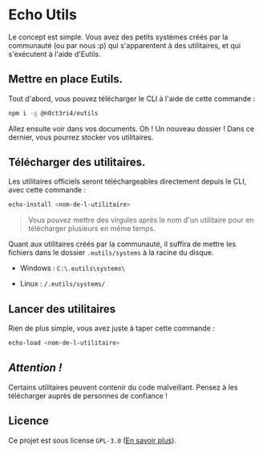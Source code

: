 # Echo Utils

Le concept est simple. Vous avez des petits systèmes créés par la communauté (ou par nous :p) qui s'apparentent à des utilitaires, et qui s'exécutent à l'aide d'Eutils.

## Mettre en place Eutils.

Tout d'abord, vous pouvez télécharger le CLI à l'aide de cette commande :

```sh
npm i -g @n0ct3ri4/eutils
```

Allez ensuite voir dans vos documents. Oh ! Un nouveau dossier ! Dans ce dernier, vous pourrez stocker vos utilitaires.

## Télécharger des utilitaires.

Les utilitaires officiels seront téléchargeables directement depuis le CLI, avec cette commande :

```sh
echo-install <nom-de-l-utilitaire>
```

> Vous pouvez mettre des virgules après le nom d'un utilitaire pour en télécharger plusieurs en même temps.

Quant aux utilitaires créés par la communauté, il suffira de mettre les fichiers dans le dossier `.eutils/systems` à la racine du disque.

- Windows : `C:\.eutils\systems\`

- Linux : `/.eutils/systems/`

## Lancer des utilitaires

Rien de plus simple, vous avez juste à taper cette commande :

```sh
echo-load <nom-de-l-utilitaire>
```

## _Attention !_

Certains utilitaires peuvent contenir du code malveillant. Pensez à les télécharger auprès de personnes de confiance !

## Licence

Ce projet est sous license `GPL-3.0` ([En savoir plus](https://www.gnu.org/licenses/gpl-3.0.fr.html)).
